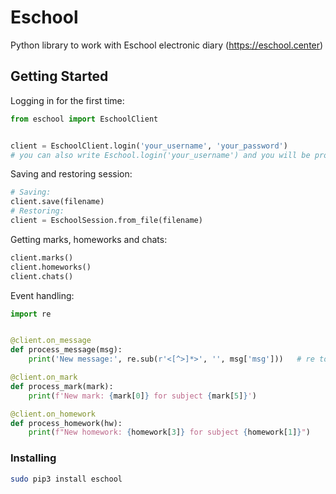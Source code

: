 # Eschool

Python library to work with Eschool electronic diary (https://eschool.center)

## Getting Started

Logging in for the first time:

```python
from eschool import EschoolClient


client = EschoolClient.login('your_username', 'your_password')
# you can also write Eschool.login('your_username') and you will be prompted for your password
```

Saving and restoring session:
```python
# Saving:
client.save(filename)
# Restoring:
client = EschoolSession.from_file(filename)
```

Getting marks, homeworks and chats:
```python
client.marks()
client.homeworks()
client.chats()
```
Event handling:
```python
import re


@client.on_message
def process_message(msg):
    print('New message:', re.sub(r'<[^>]*>', '', msg['msg']))   # re to remove markup from message

@client.on_mark
def process_mark(mark):
    print(f'New mark: {mark[0]} for subject {mark[5]}')

@client.on_homework
def process_homework(hw):
    print(f"New homework: {homework[3]} for subject {homework[1]}")
```

### Installing


```bash
sudo pip3 install eschool
```
